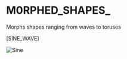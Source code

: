# M0RPHED_SHAPES_
Morphs shapes ranging from waves to toruses


[SINE_WAVE]

![Sine](https://user-images.githubusercontent.com/91715993/170544272-762fbb1b-ad53-45b2-b756-87402cd3cfb7.gif)
